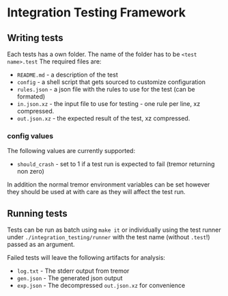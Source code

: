 # Integration Testing Framework

## Writing tests

Each tests has a own folder. The name of the folder has to be `<test name>.test` The required files are:

* `README.md` - a description of the test
* `config` - a shell script that gets sourced to customize configuration
* `rules.json` - a json file with the rules to use for the test (can be formated)
* `in.json.xz` - the input file to use for testing - one rule per line, xz compressed.
* `out.json.xz` - the expected result of the test, xz compressed.

### config values

The following values are currently supported:

* `should_crash` - set to 1 if a test run is expected to fail (tremor returning non zero)

In addition the normal tremor environment variables can be set however they should be used at with care as they will affect the test run.

## Running tests

Tests can be run as batch using `make it` or individually using the test runner under `./integration_testing/runner` with the test name (without `.test`!) passed as an argument.

Failed tests will leave the following artifacts for analysis:

* `log.txt` - The stderr output from tremor
* `gen.json` - The generated json output
* `exp.json` - The decompressed `out.json.xz` for convenience
